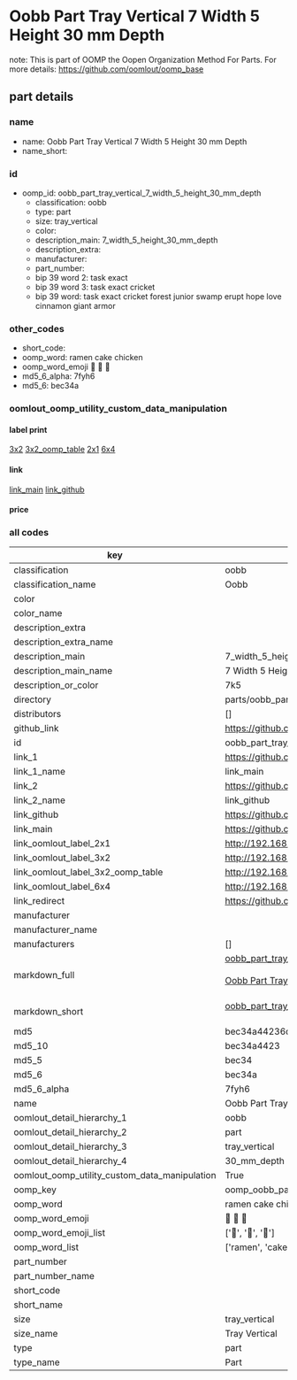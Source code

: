# Oobb Part Tray Vertical 7 Width 5 Height 30 mm Depth  

note: This is part of OOMP the Oopen Organization Method For Parts. For more details: https://github.com/oomlout/oomp_base

##  part details
  







### name
* name: Oobb Part Tray Vertical 7 Width 5 Height 30 mm Depth
* name_short: 
### id
* oomp_id: oobb_part_tray_vertical_7_width_5_height_30_mm_depth
  * classification: oobb
  * type: part
  * size: tray_vertical
  * color: 
  * description_main: 7_width_5_height_30_mm_depth
  * description_extra: 
  * manufacturer: 
  * part_number: 
  * bip 39 word 2: task exact
  * bip 39 word 3: task exact cricket
  * bip 39 word: task exact cricket forest junior swamp erupt hope love cinnamon giant armor

### other_codes
* short_code: 
* oomp_word: ramen cake chicken
* oomp_word_emoji :ramen: :cake: :chicken:
* md5_6_alpha: 7fyh6
* md5_6: bec34a






### oomlout_oomp_utility_custom_data_manipulation
#### label print
[3x2](http://192.168.1.245:1112/?label=oomp%207fyh6)
[3x2_oomp_table](http://192.168.1.108:1112/?label=oomp%207fyh6)
[2x1](http://192.168.1.242:1112/?label=oomp%207fyh6)
[6x4](http://192.168.1.55:1112/?label=oomp%207fyh6)    

#### link

[link_main](https://github.com/oomlout/oomlout_oomp_version_1_messy/tree/main/parts/oobb_part_tray_vertical_7_width_5_height_30_mm_depth) [link_github](https://github.com/oomlout/oomlout_oomp_version_1_messy/tree/main/parts/oobb_part_tray_vertical_7_width_5_height_30_mm_depth)                             

#### price







### all codes 
| key | value |  
| --- | --- |  
| classification | oobb |  
| classification_name | Oobb |  
| color |  |  
| color_name |  |  
| description_extra |  |  
| description_extra_name |  |  
| description_main | 7_width_5_height_30_mm_depth |  
| description_main_name | 7 Width 5 Height 30 mm Depth |  
| description_or_color | 7k5 |  
| directory | parts/oobb_part_tray_vertical_7_width_5_height_30_mm_depth |  
| distributors | [] |  
| github_link | https://github.com/oomlout/oomlout_oomp_part_src/tree/main/parts/oobb_part_tray_vertical_7_width_5_height_30_mm_depth |  
| id | oobb_part_tray_vertical_7_width_5_height_30_mm_depth |  
| link_1 | https://github.com/oomlout/oomlout_oomp_version_1_messy/tree/main/parts/oobb_part_tray_vertical_7_width_5_height_30_mm_depth |  
| link_1_name | link_main |  
| link_2 | https://github.com/oomlout/oomlout_oomp_version_1_messy/tree/main/parts/oobb_part_tray_vertical_7_width_5_height_30_mm_depth |  
| link_2_name | link_github |  
| link_github | https://github.com/oomlout/oomlout_oomp_version_1_messy/tree/main/parts/oobb_part_tray_vertical_7_width_5_height_30_mm_depth |  
| link_main | https://github.com/oomlout/oomlout_oomp_version_1_messy/tree/main/parts/oobb_part_tray_vertical_7_width_5_height_30_mm_depth |  
| link_oomlout_label_2x1 | http://192.168.1.242:1112/?label=oomp%207fyh6 |  
| link_oomlout_label_3x2 | http://192.168.1.245:1112/?label=oomp%207fyh6 |  
| link_oomlout_label_3x2_oomp_table | http://192.168.1.108:1112/?label=oomp%207fyh6 |  
| link_oomlout_label_6x4 | http://192.168.1.55:1112/?label=oomp%207fyh6 |  
| link_redirect | https://github.com/oomlout/oomlout_oomp_version_1_messy/tree/main/parts/oobb_part_tray_vertical_7_width_5_height_30_mm_depth |  
| manufacturer |  |  
| manufacturer_name |  |  
| manufacturers | [] |  
| markdown_full | [oobb_part_tray_vertical_7_width_5_height_30_mm_depth](none)<br>[](none)<br>[Oobb Part Tray Vertical 7 Width 5 Height 30 Mm Depth](none)<br><br> |  
| markdown_short | [oobb_part_tray_vertical_7_width_5_height_30_mm_depth](none)<br><br> |  
| md5 | bec34a44236d699f6cbc95b266d396f0 |  
| md5_10 | bec34a4423 |  
| md5_5 | bec34 |  
| md5_6 | bec34a |  
| md5_6_alpha | 7fyh6 |  
| name | Oobb Part Tray Vertical 7 Width 5 Height 30 mm Depth |  
| oomlout_detail_hierarchy_1 | oobb |  
| oomlout_detail_hierarchy_2 | part |  
| oomlout_detail_hierarchy_3 | tray_vertical |  
| oomlout_detail_hierarchy_4 | 30_mm_depth |  
| oomlout_oomp_utility_custom_data_manipulation | True |  
| oomp_key | oomp_oobb_part_tray_vertical_7_width_5_height_30_mm_depth |  
| oomp_word | ramen cake chicken |  
| oomp_word_emoji | :ramen: :cake: :chicken: |  
| oomp_word_emoji_list | [':ramen:', ':cake:', ':chicken:'] |  
| oomp_word_list | ['ramen', 'cake', 'chicken'] |  
| part_number |  |  
| part_number_name |  |  
| short_code |  |  
| short_name |  |  
| size | tray_vertical |  
| size_name | Tray Vertical |  
| type | part |  
| type_name | Part |  
